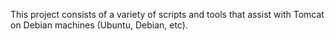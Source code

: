 This project consists of a variety of scripts and tools that assist with Tomcat on Debian machines (Ubuntu, Debian, etc).